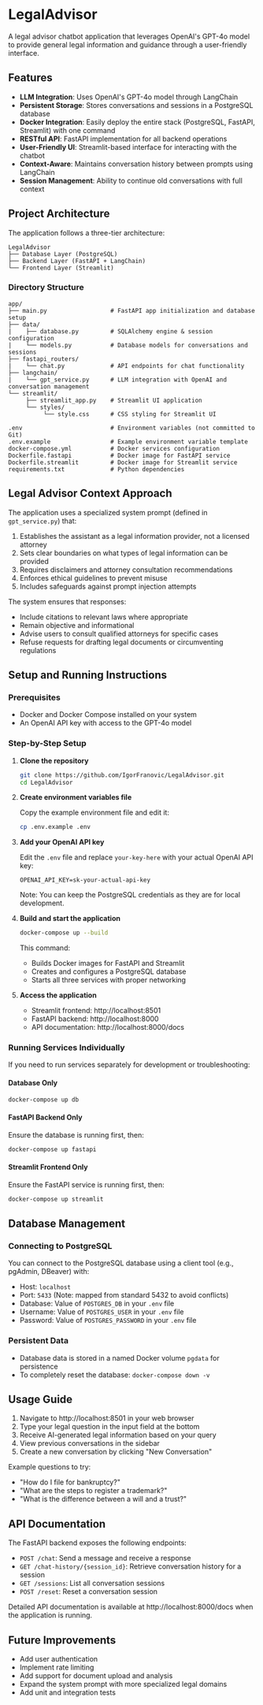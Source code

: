 # LegalAdvisor

A legal advisor chatbot application that leverages OpenAI's GPT-4o model to provide general legal information and guidance through a user-friendly interface.

## Features

- **LLM Integration**: Uses OpenAI's GPT-4o model through LangChain
- **Persistent Storage**: Stores conversations and sessions in a PostgreSQL database
- **Docker Integration**: Easily deploy the entire stack (PostgreSQL, FastAPI, Streamlit) with one command
- **RESTful API**: FastAPI implementation for all backend operations
- **User-Friendly UI**: Streamlit-based interface for interacting with the chatbot
- **Context-Aware**: Maintains conversation history between prompts using LangChain
- **Session Management**: Ability to continue old conversations with full context

## Project Architecture

The application follows a three-tier architecture:

```
LegalAdvisor
├── Database Layer (PostgreSQL)
├── Backend Layer (FastAPI + LangChain)
└── Frontend Layer (Streamlit)
```

### Directory Structure

```
app/
├── main.py                  # FastAPI app initialization and database setup
├── data/
|    ├── database.py         # SQLAlchemy engine & session configuration  
|    └── models.py           # Database models for conversations and sessions             
├── fastapi_routers/
|    └── chat.py             # API endpoints for chat functionality 
├── langchain/
|    └── gpt_service.py      # LLM integration with OpenAI and conversation management 
└── streamlit/
     ├── streamlit_app.py    # Streamlit UI application 
     └── styles/              
          └── style.css      # CSS styling for Streamlit UI 

.env                         # Environment variables (not committed to Git)
.env.example                 # Example environment variable template
docker-compose.yml           # Docker services configuration
Dockerfile.fastapi           # Docker image for FastAPI service
Dockerfile.streamlit         # Docker image for Streamlit service
requirements.txt             # Python dependencies
```

## Legal Advisor Context Approach

The application uses a specialized system prompt (defined in `gpt_service.py`) that:

1. Establishes the assistant as a legal information provider, not a licensed attorney
2. Sets clear boundaries on what types of legal information can be provided
3. Requires disclaimers and attorney consultation recommendations
4. Enforces ethical guidelines to prevent misuse
5. Includes safeguards against prompt injection attempts

The system ensures that responses:
- Include citations to relevant laws where appropriate
- Remain objective and informational
- Advise users to consult qualified attorneys for specific cases
- Refuse requests for drafting legal documents or circumventing regulations

## Setup and Running Instructions

### Prerequisites

- Docker and Docker Compose installed on your system
- An OpenAI API key with access to the GPT-4o model

### Step-by-Step Setup

1. **Clone the repository**
   ```bash
   git clone https://github.com/IgorFranovic/LegalAdvisor.git
   cd LegalAdvisor
   ```

2. **Create environment variables file**
   
   Copy the example environment file and edit it:
   ```bash
   cp .env.example .env
   ```

3. **Add your OpenAI API key**
   
   Edit the `.env` file and replace `your-key-here` with your actual OpenAI API key:
   ```
   OPENAI_API_KEY=sk-your-actual-api-key
   ```
   
   Note: You can keep the PostgreSQL credentials as they are for local development.

4. **Build and start the application**
   
   ```bash
   docker-compose up --build
   ```
   
   This command:
   - Builds Docker images for FastAPI and Streamlit
   - Creates and configures a PostgreSQL database
   - Starts all three services with proper networking

5. **Access the application**
   
   - Streamlit frontend: http://localhost:8501
   - FastAPI backend: http://localhost:8000
   - API documentation: http://localhost:8000/docs

### Running Services Individually

If you need to run services separately for development or troubleshooting:

#### Database Only

```bash
docker-compose up db
```

#### FastAPI Backend Only

Ensure the database is running first, then:

```bash
docker-compose up fastapi
```

#### Streamlit Frontend Only

Ensure the FastAPI service is running first, then:

```bash
docker-compose up streamlit
```

## Database Management

### Connecting to PostgreSQL

You can connect to the PostgreSQL database using a client tool (e.g., pgAdmin, DBeaver) with:

- Host: `localhost`
- Port: `5433` (Note: mapped from standard 5432 to avoid conflicts)
- Database: Value of `POSTGRES_DB` in your `.env` file
- Username: Value of `POSTGRES_USER` in your `.env` file
- Password: Value of `POSTGRES_PASSWORD` in your `.env` file

### Persistent Data

- Database data is stored in a named Docker volume `pgdata` for persistence
- To completely reset the database: `docker-compose down -v`

## Usage Guide

1. Navigate to http://localhost:8501 in your web browser
2. Type your legal question in the input field at the bottom
3. Receive AI-generated legal information based on your query
4. View previous conversations in the sidebar
5. Create a new conversation by clicking "New Conversation"

Example questions to try:
- "How do I file for bankruptcy?"
- "What are the steps to register a trademark?"
- "What is the difference between a will and a trust?"


## API Documentation

The FastAPI backend exposes the following endpoints:

- `POST /chat`: Send a message and receive a response
- `GET /chat-history/{session_id}`: Retrieve conversation history for a session
- `GET /sessions`: List all conversation sessions
- `POST /reset`: Reset a conversation session

Detailed API documentation is available at http://localhost:8000/docs when the application is running.

## Future Improvements

- Add user authentication
- Implement rate limiting
- Add support for document upload and analysis
- Expand the system prompt with more specialized legal domains
- Add unit and integration tests
